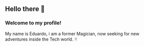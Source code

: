 ## Hello there 👋
### Welcome to my profile! 
 My name is Eduardo, i am a former Magician, now seeking for new adventures
 inside the Tech world. 🃏

<!--
**EduardoG0202/EduardoG0202** is a ✨ _special_ ✨ repository because its `README.md` (this file) appears on your GitHub profile.

Here are some ideas to get you started:

- 🔭 I’m currently working on ...
- 🌱 I’m currently learning ...
- 👯 I’m looking to collaborate on ...
- 🤔 I’m looking for help with ...
- 💬 Ask me about ...
- 📫 How to reach me: ...
- 😄 Pronouns: ...
- ⚡ Fun fact: ...
-->
